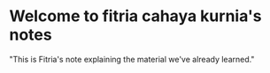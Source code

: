 # Welcome to fitria cahaya kurnia's notes

"This is Fitria's note explaining the material we've already learned."

```{tableofcontents}
```
